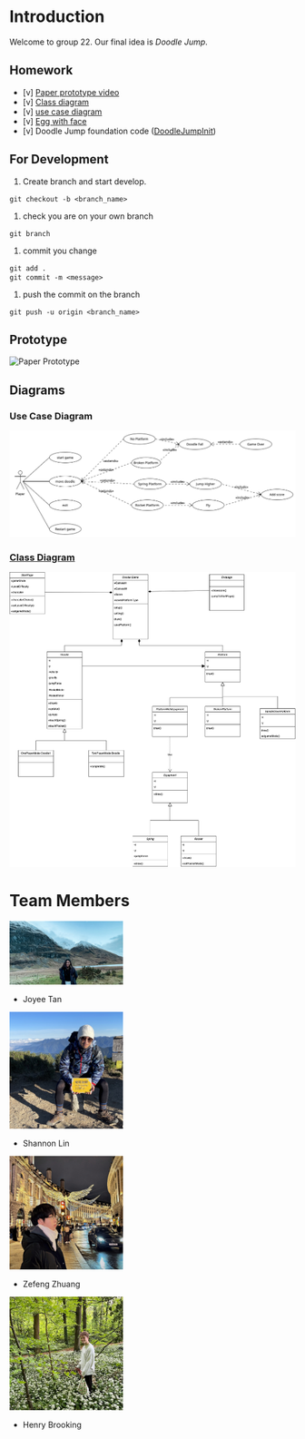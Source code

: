 # Introduction

Welcome to group 22. Our final idea is *Doodle Jump*.

## Homework
- [v] [Paper prototype video](./static/IMG_0837.MOV)
- [v] [Class diagram](./static/DoodleJump_class_diagram.png)
- [v] [use case diagram](./static/Basic_Doodle_use_case_diagram.png)
- [v] [Egg with face](./EggWithFace)
- [v] Doodle Jump foundation code ([DoodleJumpInit](./DoodleJumpInit/))
  
## For Development
1. Create branch and start develop.
```
git checkout -b <branch_name>
```

1. check you are on your own branch
```
git branch
```

1. commit you change
```
git add .
git commit -m <message>
```

1. push the commit on the branch
```
git push -u origin <branch_name>
```
## Prototype
![Paper Prototype](static/DoodleJump_prototype.gif)

## Diagrams
### Use Case Diagram
![Class Diagram](static/Basic_Doodle_use_case_diagram.png)

### [Class Diagram](https://app.diagrams.net/#G1eO5WRYrhPcYVJps2LNeKAyVoR5l_IiGF)
![Class Diagram](static/DoodleJump_class_diagram.png)


# Team Members
<img src="./static/Joyee_swe.JPG" width="200" height=auto>

- Joyee Tan

<!-- ![Shannon](Shannon_Lin.jpeg) -->
<img src="./static/Shannon_Lin.jpeg" width="200" height=auto>

- Shannon Lin

<!-- ![Zefeng](Zefeng_Zhuang.jpg) -->
<img src="./static/Zefeng_Zhuang.jpg" width="200" height=auto>

- Zefeng Zhuang

<img src="./static/Henry.jpg" width="200" height=auto>

- Henry Brooking

